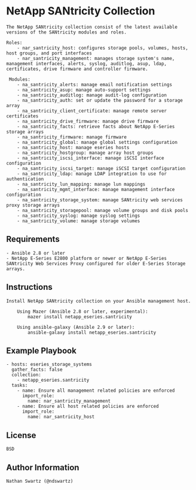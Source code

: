 NetApp SANtricity Collection
=========

    The NetApp SANtricity collection consist of the latest available versions of the SANtricity modules and roles.
    
    Roles:
        - nar_santricity_host: configures storage pools, volumes, hosts, host groups, and port interfaces
        - nar_santricity_management: manages storage system's name, management interfaces, alerts, syslog, auditlog, asup, ldap, certificates, drive firmware and controller firmware.
            
     Modules:
        - na_santricity_alerts: manage email notification settings
        - na_santricity_asup: manage auto-support settings
        - na_santricity_auditlog: manage audit-log configuration
        - na_santricity_auth: set or update the password for a storage array
        - na_santricity_client_certificate: manage remote server certificates
        - na_santricity_drive_firmware: manage drive firmware
        - na_santricity_facts: retrieve facts about NetApp E-Series storage arrays
        - na_santricity_firmware: manage firmware
        - na_santricity_global: manage global settings configuration
        - na_santricity_host: manage eseries hosts
        - na_santricity_hostgroup: manage array host groups
        - na_santricity_iscsi_interface: manage iSCSI interface configuration
        - na_santricity_iscsi_target: manage iSCSI target configuration
        - na_santricity_ldap: manage LDAP integration to use for authentication
        - na_santricity_lun_mapping: manage lun mappings
        - na_santricity_mgmt_interface: manage management interface configuration
        - na_santricity_storage_system: manage SANtricity web services proxy storage arrays
        - na_santricity_storagepool: manage volume groups and disk pools
        - na_santricity_syslog: manage syslog settings
        - na_santricity_volume: manage storage volumes

Requirements
------------
    - Ansible 2.8 or later
    - NetApp E-Series E2800 platform or newer or NetApp E-Series SANtricity Web Services Proxy configured for older E-Series Storage arrays.

Instructions
------------
    Install NetApp SANtricity collection on your Ansible management host.

        Using Mazer (Ansible 2.8 or later, experimental):
            mazer install netapp_eseries.santricity

        Using ansible-galaxy (Ansible 2.9 or later):
            ansible-galaxy install netapp_eseries.santricity

Example Playbook
----------------
    - hosts: eseries_storage_systems
      gather_facts: false
      collection:
        - netapp_eseries.santricity
      tasks:
        - name: Ensure all management related policies are enforced
          import_role:
            name: nar_santricity_management
        - name: Ensure all host related policies are enforced
          import_role:
            name: nar_santricity_host

License
-------
    BSD

Author Information
------------------
    Nathan Swartz (@ndswartz)
